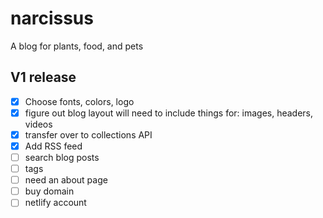# narcissus
A blog for plants, food, and pets

## V1 release
- [x] Choose fonts, colors, logo
- [x] figure out blog layout will need to include things for: images, headers, videos
- [x] transfer over to collections API
- [x] Add RSS feed
- [ ] search blog posts
- [ ] tags
- [ ] need an about page
- [ ] buy domain
- [ ] netlify account
